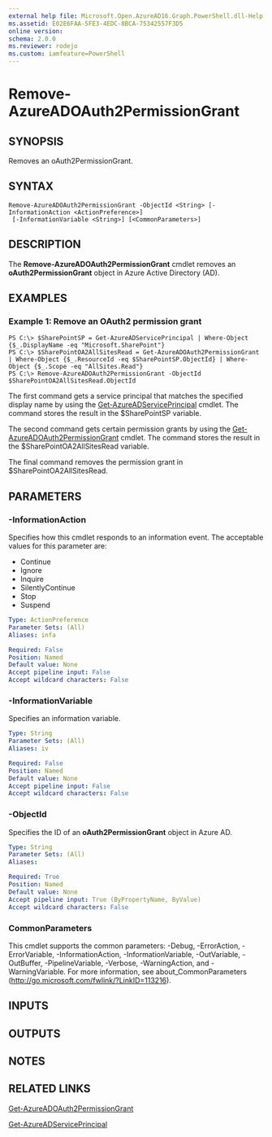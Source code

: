 ```yaml
---
external help file: Microsoft.Open.AzureAD16.Graph.PowerShell.dll-Help.xml
ms.assetid: E02E6FAA-5FE3-4EDC-8BCA-75342557F3D5
online version: 
schema: 2.0.0
ms.reviewer: rodejo
ms.custom: iamfeature=PowerShell
---
```


# Remove-AzureADOAuth2PermissionGrant

## SYNOPSIS
Removes an oAuth2PermissionGrant.

## SYNTAX

```
Remove-AzureADOAuth2PermissionGrant -ObjectId <String> [-InformationAction <ActionPreference>]
 [-InformationVariable <String>] [<CommonParameters>]
```

## DESCRIPTION
The **Remove-AzureADOAuth2PermissionGrant** cmdlet removes an **oAuth2PermissionGrant** object in Azure Active Directory (AD).

## EXAMPLES

### Example 1: Remove an OAuth2 permission grant
```
PS C:\> $SharePointSP = Get-AzureADServicePrincipal | Where-Object {$_.DisplayName -eq "Microsoft.SharePoint"}
PS C:\> $SharePointOA2AllSitesRead = Get-AzureADOAuth2PermissionGrant | Where-Object {$_.ResourceId -eq $SharePointSP.ObjectId} | Where-Object {$_.Scope -eq "AllSites.Read"}
PS C:\> Remove-AzureADOAuth2PermissionGrant -ObjectId $SharePointOA2AllSitesRead.ObjectId
```

The first command gets a service principal that matches the specified display name by using the [Get-AzureADServicePrincipal](./Get-AzureADServicePrincipal.md) cmdlet. 
The command stores the result in the $SharePointSP variable.

The second command gets certain permission grants by using the [Get-AzureADOAuth2PermissionGrant](./Get-AzureADOAuth2PermissionGrant.md) cmdlet. 
The command stores the result in the $SharePointOA2AllSitesRead variable.

The final command removes the permission grant in $SharePointOA2AllSitesRead.

## PARAMETERS

### -InformationAction
Specifies how this cmdlet responds to an information event. The acceptable values for this parameter are:

- Continue
- Ignore
- Inquire
- SilentlyContinue
- Stop
- Suspend

```yaml
Type: ActionPreference
Parameter Sets: (All)
Aliases: infa

Required: False
Position: Named
Default value: None
Accept pipeline input: False
Accept wildcard characters: False
```

### -InformationVariable
Specifies an information variable.

```yaml
Type: String
Parameter Sets: (All)
Aliases: iv

Required: False
Position: Named
Default value: None
Accept pipeline input: False
Accept wildcard characters: False
```

### -ObjectId
Specifies the ID of an **oAuth2PermissionGrant** object in Azure AD.

```yaml
Type: String
Parameter Sets: (All)
Aliases: 

Required: True
Position: Named
Default value: None
Accept pipeline input: True (ByPropertyName, ByValue)
Accept wildcard characters: False
```

### CommonParameters
This cmdlet supports the common parameters: -Debug, -ErrorAction, -ErrorVariable, -InformationAction, -InformationVariable, -OutVariable, -OutBuffer, -PipelineVariable, -Verbose, -WarningAction, and -WarningVariable. For more information, see about_CommonParameters (<http://go.microsoft.com/fwlink/?LinkID=113216>).

## INPUTS

## OUTPUTS

## NOTES

## RELATED LINKS

[Get-AzureADOAuth2PermissionGrant](./Get-AzureADOAuth2PermissionGrant.md)

[Get-AzureADServicePrincipal](./Get-AzureADServicePrincipal.md)
